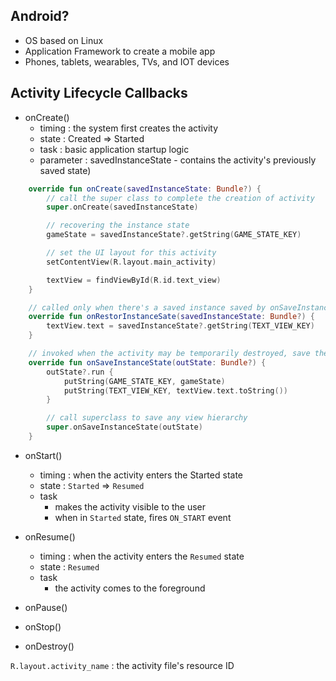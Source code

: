 ## Android?
* OS based on Linux
* Application Framework to create a mobile app
* Phones, tablets, wearables, TVs, and IOT devices


## Activity Lifecycle Callbacks
* onCreate()
    - timing : the system first creates the activity 
    - state : Created => Started
    - task : basic application startup logic
    - parameter : savedInstanceState - contains the activity's previously saved state)
```Kotlin
    override fun onCreate(savedInstanceState: Bundle?) {
        // call the super class to complete the creation of activity 
        super.onCreate(savedInstanceState)

        // recovering the instance state
        gameState = savedInstanceState?.getString(GAME_STATE_KEY)

        // set the UI layout for this activity
        setContentView(R.layout.main_activity)

        textView = findViewById(R.id.text_view)
    }

    // called only when there's a saved instance saved by onSaveInstanceState()
    override fun onRestorInstanceSate(savedInstanceState: Bundle?) {
        textView.text = savedInstanceState?.getString(TEXT_VIEW_KEY)
    }

    // invoked when the activity may be temporarily destroyed, save the instance state here
    override fun onSaveInstanceState(outState: Bundle?) {
        outState?.run {
            putString(GAME_STATE_KEY, gameState)
            putString(TEXT_VIEW_KEY, textView.text.toString())
        }

        // call superclass to save any view hierarchy
        super.onSaveInstanceState(outState)
    }
```

* onStart()
    - timing : when the activity enters the Started state
    - state : `Started` => `Resumed`
    - task
        - makes the activity visible to the user
        - when in `Started` state, fires `ON_START` event

* onResume()
    - timing : when the activity enters the `Resumed` state
    - state : `Resumed`
    - task
        + the activity comes to the foreground
* onPause()
* onStop()
* onDestroy()








`R.layout.activity_name` : the activity file's resource ID

